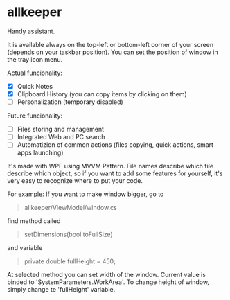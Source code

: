 # allkeeper
Handy assistant. 

It is available always on the top-left or bottom-left corner of your screen (depends on your taskbar position). You can set the position of window in the tray icon menu. 

Actual funcionality:
- [x] Quick Notes
- [x] Clipboard History (you can copy items by clicking on them)
- [ ] Personalization (temporary disabled)

Future funcionality:
- [ ] Files storing and management
- [ ] Integrated Web and PC search
- [ ] Automatizion of common actions (files copying, quick actions, smart apps launching)

It's made with WPF using MVVM Pattern. 
File names describe which file describe which object, so if you want to add some features for yourself, it's very easy to recognize where to put your code.

For example:
If you want to make window bigger, go to 
>allkeeper/ViewModel/window.cs

find method called
>setDimensions(bool toFullSize)

and variable 
>private double fullHeight = 450;

At selected method you can set width of the window. Current value is binded to 'SystemParameters.WorkArea'. 
To change height of window, simply change te 'fullHeight' variable. 



